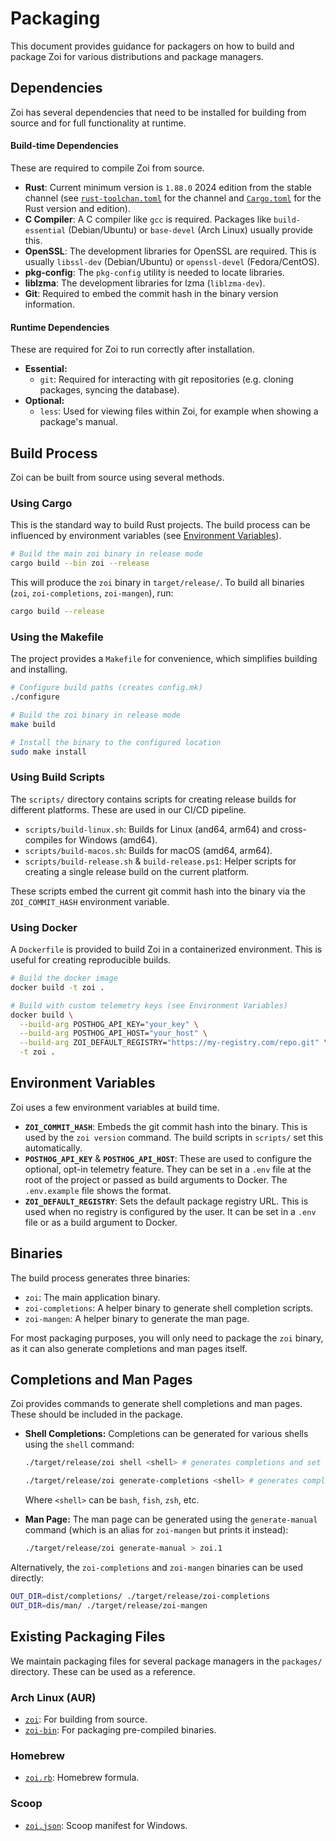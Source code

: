 # Packaging

This document provides guidance for packagers on how to build and package Zoi for various distributions and package managers.

## Dependencies

Zoi has several dependencies that need to be installed for building from source and for full functionality at runtime.

#### Build-time Dependencies

These are required to compile Zoi from source.

- **Rust**: Current minimum version is `1.88.0` 2024 edition from the stable channel (see [`rust-toolchan.toml`](./rust-toolchain.toml) for the channel and [`Cargo.toml`](./Cargo.toml) for the Rust version and edition).
- **C Compiler**: A C compiler like `gcc` is required. Packages like `build-essential` (Debian/Ubuntu) or `base-devel` (Arch Linux) usually provide this.
- **OpenSSL**: The development libraries for OpenSSL are required. This is usually `libssl-dev` (Debian/Ubuntu) or `openssl-devel` (Fedora/CentOS).
- **pkg-config**: The `pkg-config` utility is needed to locate libraries.
- **liblzma**: The development libraries for lzma (`liblzma-dev`).
- **Git**: Required to embed the commit hash in the binary version information.

#### Runtime Dependencies

These are required for Zoi to run correctly after installation.

- **Essential:**
  - `git`: Required for interacting with git repositories (e.g. cloning packages, syncing the database).
- **Optional:**
  - `less`: Used for viewing files within Zoi, for example when showing a package's manual.

## Build Process

Zoi can be built from source using several methods.

### Using Cargo

This is the standard way to build Rust projects. The build process can be influenced by environment variables (see [Environment Variables](#environment-variables)).

```sh
# Build the main zoi binary in release mode
cargo build --bin zoi --release
```

This will produce the `zoi` binary in `target/release/`. To build all binaries (`zoi`, `zoi-completions`, `zoi-mangen`), run:

```sh
cargo build --release
```

### Using the Makefile

The project provides a `Makefile` for convenience, which simplifies building and installing.

```sh
# Configure build paths (creates config.mk)
./configure

# Build the zoi binary in release mode
make build

# Install the binary to the configured location
sudo make install
```

### Using Build Scripts

The `scripts/` directory contains scripts for creating release builds for different platforms. These are used in our CI/CD pipeline.

- `scripts/build-linux.sh`: Builds for Linux (and64, arm64) and cross-compiles for Windows (amd64).
- `scripts/build-macos.sh`: Builds for macOS (amd64, arm64).
- `scripts/build-release.sh` & `build-release.ps1`: Helper scripts for creating a single release build on the current platform.

These scripts embed the current git commit hash into the binary via the `ZOI_COMMIT_HASH` environment variable.

### Using Docker

A `Dockerfile` is provided to build Zoi in a containerized environment. This is useful for creating reproducible builds.

```sh
# Build the docker image
docker build -t zoi .

# Build with custom telemetry keys (see Environment Variables)
docker build \
  --build-arg POSTHOG_API_KEY="your_key" \
  --build-arg POSTHOG_API_HOST="your_host" \
  --build-arg ZOI_DEFAULT_REGISTRY="https://my-registry.com/repo.git" \
  -t zoi .
```

## Environment Variables

Zoi uses a few environment variables at build time.

- **`ZOI_COMMIT_HASH`**: Embeds the git commit hash into the binary. This is used by the `zoi version` command. The build scripts in `scripts/` set this automatically.
- **`POSTHOG_API_KEY`** & **`POSTHOG_API_HOST`**: These are used to configure the optional, opt-in telemetry feature. They can be set in a `.env` file at the root of the project or passed as build arguments to Docker. The `.env.example` file shows the format.
- **`ZOI_DEFAULT_REGISTRY`**: Sets the default package registry URL. This is used when no registry is configured by the user. It can be set in a `.env` file or as a build argument to Docker.

## Binaries

The build process generates three binaries:

- `zoi`: The main application binary.
- `zoi-completions`: A helper binary to generate shell completion scripts.
- `zoi-mangen`: A helper binary to generate the man page.

For most packaging purposes, you will only need to package the `zoi` binary, as it can also generate completions and man pages itself.

## Completions and Man Pages

Zoi provides commands to generate shell completions and man pages. These should be included in the package.

- **Shell Completions:**
  Completions can be generated for various shells using the `shell` command:

  ```sh
  ./target/release/zoi shell <shell> # generates completions and set them up for the user
  ```

  ```sh
  ./target/release/zoi generate-completions <shell> # generates completions and prints them
  ```

  Where `<shell>` can be `bash`, `fish`, `zsh`, etc.

- **Man Page:**
  The man page can be generated using the `generate-manual` command (which is an alias for `zoi-mangen` but prints it instead):
  ```sh
  ./target/release/zoi generate-manual > zoi.1
  ```

Alternatively, the `zoi-completions` and `zoi-mangen` binaries can be used directly:

```sh
OUT_DIR=dist/completions/ ./target/release/zoi-completions
OUT_DIR=dis/man/ ./target/release/zoi-mangen
```

## Existing Packaging Files

We maintain packaging files for several package managers in the `packages/` directory. These can be used as a reference.

### Arch Linux (AUR)

- [`zoi`](./packages/aur/zoi/PKGBUILD): For building from source.
- [`zoi-bin`](./packages/aur/zoi-bin/PKGBUILD): For packaging pre-compiled binaries.

### Homebrew

- [`zoi.rb`](./packages/brew/zoi.rb): Homebrew formula.

### Scoop

- [`zoi.json`](./packages/scoop/zoi.json): Scoop manifest for Windows.
